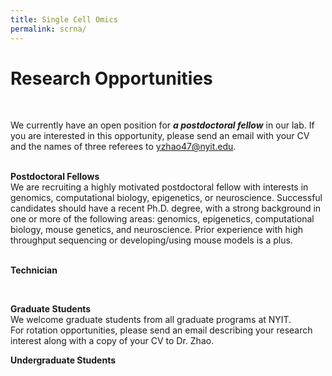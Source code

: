 ```yaml
---
title: Single Cell Omics
permalink: scrna/
---
```

# Research Opportunities<br>
 <br>
  
We currently have an open position for ***a postdoctoral fellow*** in our lab. If you are interested in this opportunity, please send an email with your CV and the names of three referees to yzhao47@nyit.edu.<br>
 <br>
 
**Postdoctoral Fellows**<br>
We are recruiting a highly motivated postdoctoral fellow with interests in genomics, computational biology, epigenetics, or neuroscience. Successful candidates should have a recent Ph.D. degree, with a strong background in one or more of the following areas: genomics, epigenetics, computational biology, mouse genetics, and neuroscience. Prior experience with high throughput sequencing or developing/using mouse models is a plus.<br>
 <br>
 
**Technician**<br>
<!---We seek a research laboratory technician, who will provide technical support for a research laboratory that includes assistance in genomic data analysis, experimental procedures, animal care, and general lab support. <br>
*Requirements*<br>
B.S. or B.A. in computer science, biology, bioengineering, or related field. Minimum 1 year of previous research lab experience. Experience with bioinformatics, molecular biology, cell culture, and lab animals is a plus. Ability to work independently with attention to details. Good communication skills.<br> --->
 <br>
 
**Graduate Students**<br>
We welcome graduate students from all graduate programs at NYIT.<br>
For rotation opportunities, please send an email describing your research interest along with a copy of your CV to Dr. Zhao.<br>

**Undergraduate Students**<br>
<!---We accept undergraduate students to join our team.<br>
To apply for a position, please send an email describing your research interest, your career goals, your expected work schedule, and a copy of your CV to Dr. Zhao.--->
